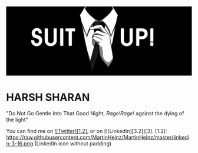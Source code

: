 ![Me](suitUp.jpeg)

# HARSH SHARAN
 "Do Not Go Gentle Into That Good Night, _Rage!Rage!_ against the dying of the light"

You can find me on [![Twitter][1.2]][1], or on [![LinkedIn][3.2]][3].
[1.2]: https://raw.githubusercontent.com/MartinHeinz/MartinHeinz/master/linkedin-3-16.png (LinkedIn icon without padding)

[1]: https://www.linkedin.com/in/harsh-sharan
